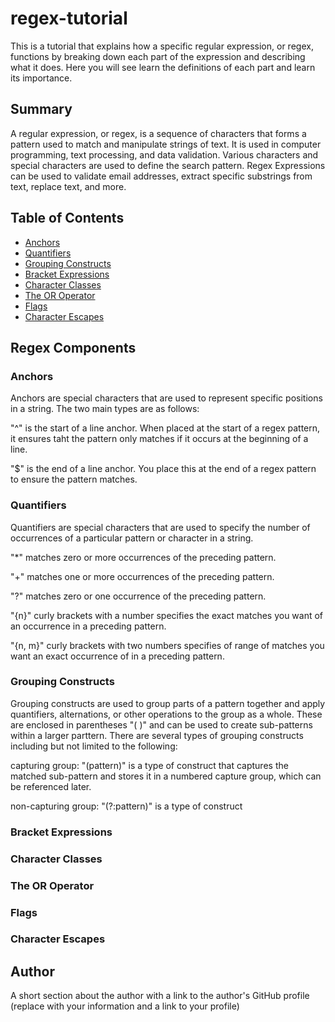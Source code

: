 # regex-tutorial

This is a tutorial that explains how a specific regular expression, or regex, functions by breaking down each part of the expression and describing what it does. Here you will see learn the definitions of each part and learn its importance.  

## Summary 

A regular expression, or regex, is a sequence of characters that forms a pattern used to match and manipulate strings of text. It is used in computer programming, text processing, and data validation. Various characters and special characters are used to define the search pattern. Regex Expressions can be used to validate email addresses, extract specific substrings from text, replace text, and more. 

## Table of Contents

- [Anchors](#anchors)
- [Quantifiers](#quantifiers)
- [Grouping Constructs](#grouping-constructs)
- [Bracket Expressions](#bracket-expressions)
- [Character Classes](#character-classes)
- [The OR Operator](#the-or-operator)
- [Flags](#flags)
- [Character Escapes](#character-escapes)

## Regex Components

### Anchors

Anchors are special characters that are used to represent specific positions in a string. The two main types are as follows:

"^" is the start of a line anchor. When placed at the start of a regex pattern, it ensures taht the pattern only matches if it occurs at the beginning of a line. 

"$" is the end of a line anchor. You place this at the end of a regex pattern to ensure the pattern matches. 

### Quantifiers

Quantifiers are special characters that are used to specify the number of occurrences of a particular pattern or character in a string. 

"*" matches zero or more occurrences of the preceding pattern.

"+" matches one or more occurrences of the preceding pattern.

"?" matches zero or one occurrence of the preceding pattern.

"{n}" curly brackets with a number specifies the exact matches you want of an occurrence in a preceding pattern. 

"{n, m}" curly brackets with two numbers specifies of range of matches you want an exact occurrence of in a preceding pattern. 

### Grouping Constructs

Grouping constructs are used to group parts of a pattern together and apply quantifiers, alternations, or other operations to the group as a whole. These are enclosed in parentheses "( )" and can be used to create sub-patterns within a larger parttern. There are several types of grouping constructs including but not limited to the following:

capturing group: "(pattern)" is a type of construct that captures the matched sub-pattern and stores it in a numbered capture group, which can be referenced later. 

non-capturing group: "(?:pattern)" is a type of construct 

### Bracket Expressions

### Character Classes

### The OR Operator

### Flags

### Character Escapes

## Author

A short section about the author with a link to the author's GitHub profile (replace with your information and a link to your profile)